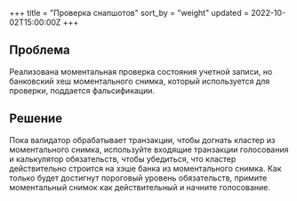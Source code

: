 +++
title = "Проверка снапшотов"
sort_by = "weight"
updated = 2022-10-02T15:00:00Z
+++

## Проблема

Реализована моментальная проверка состояния учетной записи, но банковский хеш моментального снимка, который используется для проверки, поддается фальсификации.

## Решение

Пока валидатор обрабатывает транзакции, чтобы догнать кластер из моментального снимка, используйте входящие транзакции голосования и калькулятор обязательств, чтобы убедиться, что кластер действительно строится на хэше банка из моментального снимка. Как только будет достигнут пороговый уровень обязательств, примите моментальный снимок как действительный и начните голосование.
